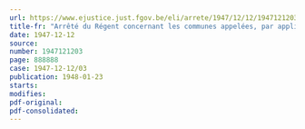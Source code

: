 ```yaml
---
url: https://www.ejustice.just.fgov.be/eli/arrete/1947/12/12/1947121203/justel
title-fr: "Arrêté du Régent concernant les communes appelées, par application de l'arrêté-loi du 2 décembre 1946, à dresser des plans d'aménagement de leur territoire"
date: 1947-12-12
source:
number: 1947121203
page: 888888
case: 1947-12-12/03
publication: 1948-01-23
starts:
modifies:
pdf-original:
pdf-consolidated:
---
```


